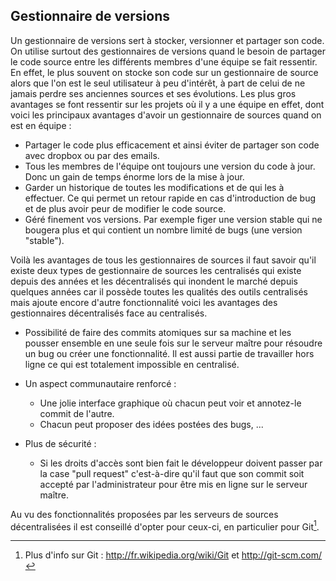 
## Gestionnaire de versions

Un gestionnaire de versions sert à stocker, versionner et partager son code. On utilise surtout des gestionnaires de versions quand le besoin de partager le code source entre les différents membres d'une équipe se fait ressentir. En effet, le plus souvent on stocke son code sur un gestionnaire de source alors que l'on est le seul utilisateur à peu d'intérêt, à part de celui de ne jamais perdre ses anciennes sources et ses évolutions. Les plus gros avantages se font ressentir sur les projets où il y a une équipe en effet, dont voici les principaux avantages d'avoir un gestionnaire de sources quand on est en équipe :

- Partager le code plus efficacement et ainsi éviter de partager son code avec dropbox ou par des emails.
- Tous les membres de l'équipe ont toujours une version du code à jour. Donc un gain de temps énorme lors de la mise à jour.
- Garder un historique de toutes les modifications et de qui les à effectuer. Ce qui permet un retour rapide en cas d'introduction de bug et de plus avoir peur de modifier le code source.
- Géré finement vos versions. Par exemple figer une version stable qui ne bougera plus et qui contient un nombre limité de bugs (une version "stable").

Voilà les avantages de tous les gestionnaires de sources il faut savoir qu'il existe deux types de gestionnaire de sources les centralisés qui existe depuis des années et les décentralisés qui inondent le marché depuis quelques années car il possède toutes les qualités des outils centralisés mais ajoute encore d'autre fonctionnalité voici les avantages des gestionnaires décentralisés face au centralisés.

- Possibilité de faire des commits atomiques sur sa machine et les pousser ensemble en une seule fois sur le serveur maître pour résoudre un bug ou créer une fonctionnalité. Il est aussi partie de travailler hors ligne ce qui est totalement impossible en centralisé.

- Un aspect communautaire renforcé :
    - Une jolie interface graphique où chacun peut voir et annotez-le commit de l'autre.
    - Chacun peut proposer des idées postées des bugs, ...

- Plus de sécurité :
    - Si les droits d'accès sont bien fait le développeur doivent passer par la case "pull request" c'est-à-dire qu'il faut que son commit soit accepté par l'administrateur pour être mis en ligne sur le serveur maître.
    
Au vu des fonctionnalités proposées par les serveurs de sources décentralisées il est conseillé d'opter pour ceux-ci, en particulier pour Git[^Git].

[^Git]: Plus d'info sur Git : http://fr.wikipedia.org/wiki/Git et http://git-scm.com/

    

